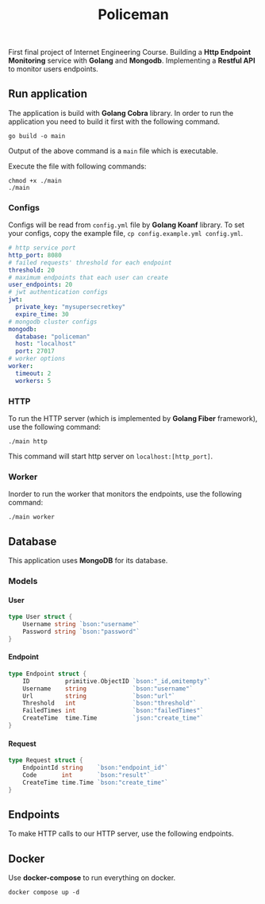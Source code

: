 <h1 align="center">
  Policeman
</h1>

<br />

First final project of Internet Engineering Course. 
Building a **Http Endpoint Monitoring** service with **Golang** and **Mongodb**. 
Implementing a **Restful API** to monitor users endpoints.

## Run application

The application is build with **Golang Cobra** library. In order to run the application
you need to build it first with the following command.

```shell
go build -o main
```

Output of the above command is a ```main``` file which is executable.

Execute the file with following commands:

```shell
chmod +x ./main
./main
```

### Configs

Configs will be read from ```config.yml``` file by **Golang Koanf** library.
To set your configs, copy the example file, ```cp config.example.yml config.yml```.

```yaml
# http service port
http_port: 8080
# failed requests' threshold for each endpoint
threshold: 20
# maximum endpoints that each user can create
user_endpoints: 20
# jwt authentication configs
jwt:
  private_key: "mysupersecretkey"
  expire_time: 30
# mongodb cluster configs
mongodb:
  database: "policeman"
  host: "localhost"
  port: 27017
# worker options
worker:
  timeout: 2
  workers: 5
```

### HTTP

To run the HTTP server (which is implemented by **Golang Fiber** framework), use the
following command:

```shell
./main http
```

This command will start http server on ```localhost:[http_port]```.

### Worker

Inorder to run the worker that monitors the endpoints, use the following command:

```shell
./main worker
```

## Database

This application uses **MongoDB** for its database.

### Models

#### User

```go
type User struct {
	Username string `bson:"username"`
	Password string `bson:"password"`
}
```

#### Endpoint

```go
type Endpoint struct {
	ID          primitive.ObjectID `bson:"_id,omitempty"`
	Username    string             `bson:"username"`
	Url         string             `bson:"url"`
	Threshold   int                `bson:"threshold"`
	FailedTimes int                `bson:"failedTimes"`
	CreateTime  time.Time          `json:"create_time"`
}
```

#### Request

```go
type Request struct {
	EndpointId string    `bson:"endpoint_id"`
	Code       int       `bson:"result"`
	CreateTime time.Time `bson:"create_time"`
}
```

## Endpoints

To make HTTP calls to our HTTP server, use the following endpoints.



## Docker

Use **docker-compose** to run everything on docker.

```shell
docker compose up -d
```
